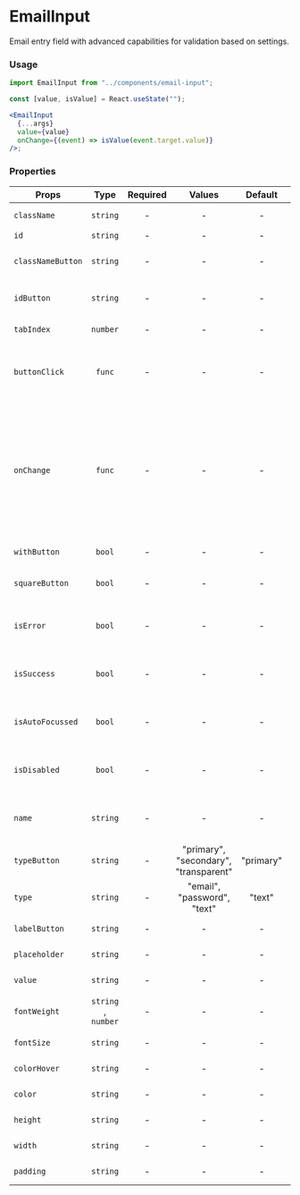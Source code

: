 # EmailInput

Email entry field with advanced capabilities for validation based on settings.

### Usage

```js
import EmailInput from "../components/email-input";
```

```jsx
const [value, isValue] = React.useState("");

<EmailInput
  {...args}
  value={value}
  onChange={(event) => isValue(event.target.value)}
/>;
```

### Properties

| Props             |        Type         | Required |                Values                 |  Default  | Description                                                                                                         |
| ----------------- | :-----------------: | :------: | :-----------------------------------: | :-------: | ------------------------------------------------------------------------------------------------------------------- |
| `className`       |      `string`       |    -     |                   -                   |     -     | Accepts class                                                                                                       |
| `id`              |      `string`       |    -     |                   -                   |     -     | Accepts id                                                                                                          |
| `classNameButton` |      `string`       |    -     |                   -                   |     -     | Accepts button class                                                                                                |
| `idButton`        |      `string`       |    -     |                   -                   |     -     | Accepts button css id                                                                                               |
| `tabIndex`        |      `number`       |    -     |                   -                   |     -     | Text input tab index                                                                                                |
| `buttonClick`     |       `func`        |    -     |                   -                   |     -     | What the button will trigger when clicked                                                                           |
| `onChange`        |       `func`        |    -     |                   -                   |     -     | Called with the new value. Required when input is not read only. Returns the current value and the flag of validity |
| `withButton`      |       `bool`        |    -     |                   -                   |     -     | Enable button                                                                                                       |
| `squareButton`    |       `bool`        |    -     |                   -                   |     -     | Enable square button                                                                                                |
| `isError`         |       `bool`        |    -     |                   -                   |     -     | Indicates the input field has an error                                                                              |
| `isSuccess`       |       `bool`        |    -     |                   -                   |     -     | Indicates the input field has an success                                                                            |
| `isAutoFocussed`  |       `bool`        |    -     |                   -                   |     -     | Focus the input field on initial render                                                                             |
| `isDisabled`      |       `bool`        |    -     |                   -                   |     -     | Indicates that the field cannot be used                                                                             |
| `name`            |      `string`       |    -     |                   -                   |     -     | Used as HTML name property                                                                                          |
| `typeButton`      |      `string`       |    -     | "primary", "secondary", "transparent" | "primary" | Type of the button                                                                                                  |
| `type`            |      `string`       |    -     |      "email", "password", "text"      |  "text"   | Supported type of the input fields                                                                                  |
| `labelButton`     |      `string`       |    -     |                   -                   |     -     | Name text in button                                                                                                 |
| `placeholder`     |      `string`       |    -     |                   -                   |     -     | label text in input                                                                                                 |
| `value`           |      `string`       |    -     |                   -                   |     -     | Value of the input                                                                                                  |
| `fontWeight`      | `string` , `number` |    -     |                   -                   |     -     | font-weight text input                                                                                              |
| `fontSize`        |      `string`       |    -     |                   -                   |     -     | font-size text input                                                                                                |
| `colorHover`      |      `string`       |    -     |                   -                   |     -     | color hover text input                                                                                              |
| `color`           |      `string`       |    -     |                   -                   |     -     | color text input                                                                                                    |
| `height`          |      `string`       |    -     |                   -                   |     -     | height text input                                                                                                   |
| `width`           |      `string`       |    -     |                   -                   |     -     | width text input                                                                                                    |
| `padding`         |      `string`       |    -     |                   -                   |     -     | padding text input                                                                                                  |
